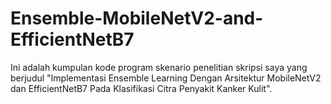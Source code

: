 # Ensemble-MobileNetV2-and-EfficientNetB7

Ini adalah kumpulan kode program skenario penelitian skripsi saya yang berjudul "Implementasi Ensemble Learning Dengan Arsitektur MobileNetV2 dan EfficientNetB7 Pada Klasifikasi Citra Penyakit Kanker Kulit".
